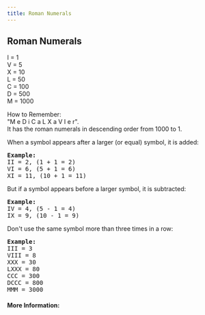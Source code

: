 ```yaml
---
title: Roman Numerals
---
```

## Roman Numerals
  
I = 1 <br>
V = 5 <br>
X = 10 <br>
L = 50 <br>
C = 100 <br>
D = 500 <br>
M = 1000 <br>

How to Remember:<br>
"M e D i C a L X a V I e r".<br>
It has the roman numerals in descending order from 1000 to 1.

When a symbol appears after a larger (or equal) symbol, it is added:
<pre>
<b>Example:</b>
II = 2, (1 + 1 = 2)
VI = 6, (5 + 1 = 6)
XI = 11, (10 + 1 = 11)
</pre>

But if a symbol appears before a larger symbol, it is subtracted:
<pre>
<b>Example:</b>
IV = 4, (5 - 1 = 4)
IX = 9, (10 - 1 = 9)
</pre>

Don't use the same symbol more than three times in a row:
<pre>
<b>Example:</b>
III = 3
VIII = 8
XXX = 30
LXXX = 80
CCC = 300
DCCC = 800
MMM = 3000
</pre>

<!-- The article goes here, in GitHub-flavored Markdown. Feel free to add YouTube videos, images, and CodePen/JSBin embeds  -->

#### More Information:
<!-- Please add any articles you think might be helpful to read before writing the article -->

